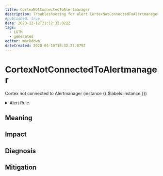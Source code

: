 ```yaml
---
title: CortexNotConnectedToAlertmanager
description: Troubleshooting for alert CortexNotConnectedToAlertmanager
#published: true
date: 2023-12-12T21:12:32.022Z
tags: 
  - LGTM
  - generated
editor: markdown
dateCreated: 2020-04-10T18:32:27.079Z
---
```


# CortexNotConnectedToAlertmanager

Cortex not connected to Alertmanager (instance {{ $labels.instance }})

<details>
  <summary>Alert Rule</summary>

{{% rule "cortex/cortex-internal.yml" "CortexNotConnectedToAlertmanager" %}}

{{% comment %}}

```yaml
alert: CortexNotConnectedToAlertmanager
expr: cortex_prometheus_notifications_alertmanagers_discovered < 1
for: 0m
labels:
    severity: critical
annotations:
    summary: Cortex not connected to Alertmanager (instance {{ $labels.instance }})
    description: |-
        Cortex not connected to Alertmanager (instance {{ $labels.instance }})
          VALUE = {{ $value }}
          LABELS = {{ $labels }}
    runbook: https://github.com/srerun/prometheus-alerts/blob/main/content/runbooks/cortex-internal/CortexNotConnectedToAlertmanager.md

```

{{% /comment %}}

</details>


## Meaning
[//]: # "Short paragraph that explains what the alert means"


## Impact
[//]: # "What could / will happen if the alert is not addressed"



## Diagnosis
[//]: # "Steps to take to identify the cause of the problem"



## Mitigation
[//]: # "The steps necessary to resolve the alert"
